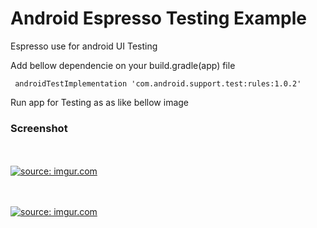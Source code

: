 # Android Espresso Testing Example
Espresso use for android UI Testing 

Add bellow dependencie on your build.gradle(app) file

```  androidTestImplementation 'com.android.support.test:rules:1.0.2' ```


Run app for Testing as as like bellow image

### Screenshot

</br> </br>
<a href="https://imgur.com/HKyFKrQ"><img src="https://i.imgur.com/HKyFKrQ.png" title="source: imgur.com" /></a>

</br> </br>
<a href="https://imgur.com/DTLYaNj"><img src="https://i.imgur.com/DTLYaNj.png" title="source: imgur.com" /></a>
